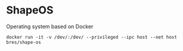 # ShapeOS
Operating system based on Docker
```
docker run -it -v /dev/:/dev/ --privileged --ipc host --net host bres/shape-os
```
